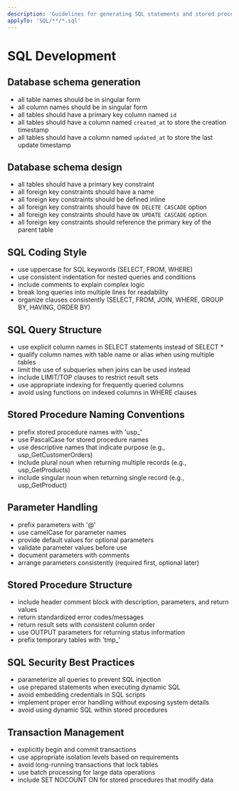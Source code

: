 ```yaml
---
description: 'Guidelines for generating SQL statements and stored procedures'
applyTo: 'SQL/**/*.sql'
---
```


# SQL Development

## Database schema generation
- all table names should be in singular form
- all column names should be in singular form
- all tables should have a primary key column named `id`
- all tables should have a column named `created_at` to store the creation timestamp
- all tables should have a column named `updated_at` to store the last update timestamp

## Database schema design
- all tables should have a primary key constraint
- all foreign key constraints should have a name
- all foreign key constraints should be defined inline
- all foreign key constraints should have `ON DELETE CASCADE` option
- all foreign key constraints should have `ON UPDATE CASCADE` option
- all foreign key constraints should reference the primary key of the parent table

## SQL Coding Style
- use uppercase for SQL keywords (SELECT, FROM, WHERE)
- use consistent indentation for nested queries and conditions
- include comments to explain complex logic
- break long queries into multiple lines for readability
- organize clauses consistently (SELECT, FROM, JOIN, WHERE, GROUP BY, HAVING, ORDER BY)

## SQL Query Structure
- use explicit column names in SELECT statements instead of SELECT *
- qualify column names with table name or alias when using multiple tables
- limit the use of subqueries when joins can be used instead
- include LIMIT/TOP clauses to restrict result sets
- use appropriate indexing for frequently queried columns
- avoid using functions on indexed columns in WHERE clauses

## Stored Procedure Naming Conventions
- prefix stored procedure names with 'usp_'
- use PascalCase for stored procedure names
- use descriptive names that indicate purpose (e.g., usp_GetCustomerOrders)
- include plural noun when returning multiple records (e.g., usp_GetProducts)
- include singular noun when returning single record (e.g., usp_GetProduct)

## Parameter Handling
- prefix parameters with '@'
- use camelCase for parameter names
- provide default values for optional parameters
- validate parameter values before use
- document parameters with comments
- arrange parameters consistently (required first, optional later)


## Stored Procedure Structure
- include header comment block with description, parameters, and return values
- return standardized error codes/messages
- return result sets with consistent column order
- use OUTPUT parameters for returning status information
- prefix temporary tables with 'tmp_'


## SQL Security Best Practices
- parameterize all queries to prevent SQL injection
- use prepared statements when executing dynamic SQL
- avoid embedding credentials in SQL scripts
- implement proper error handling without exposing system details
- avoid using dynamic SQL within stored procedures

## Transaction Management
- explicitly begin and commit transactions
- use appropriate isolation levels based on requirements
- avoid long-running transactions that lock tables
- use batch processing for large data operations
- include SET NOCOUNT ON for stored procedures that modify data
